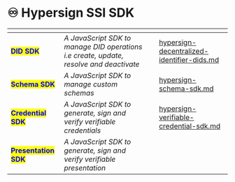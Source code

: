 # ♾ Hypersign SSI SDK

<table data-card-size="large" data-view="cards"><thead><tr><th></th><th></th><th></th><th data-hidden data-card-target data-type="content-ref"></th></tr></thead><tbody><tr><td><mark style="color:blue;"><strong>DID SDK</strong></mark></td><td><em>A JavaScript SDK to manage DID operations i.e create, update, resolve and deactivate</em></td><td></td><td><a href="hypersign-decentralized-identifier-dids.md">hypersign-decentralized-identifier-dids.md</a></td></tr><tr><td><mark style="color:blue;"><strong>Schema SDK</strong></mark></td><td><em>A JavaScript SDK to manage custom schemas</em> </td><td></td><td><a href="hypersign-schema-sdk.md">hypersign-schema-sdk.md</a></td></tr><tr><td><mark style="color:blue;"><strong>Credential SDK</strong></mark></td><td><em>A JavaScript SDK to generate, sign and verify verifiable credentials</em> </td><td></td><td><a href="hypersign-verifiable-credential-sdk.md">hypersign-verifiable-credential-sdk.md</a></td></tr><tr><td><mark style="color:blue;"><strong>Presentation SDK</strong></mark></td><td><em>A JavaScript SDK to generate, sign and verify verifiable presentation</em></td><td></td><td></td></tr></tbody></table>

